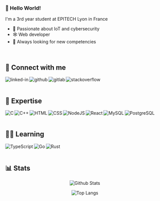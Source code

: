 ### 👋 Hello World!

I'm a 3rd year student at EPITECH Lyon in France
- 🤖 Passionate about IoT and cybersecurity
- 🕸 Web developer
- 🌱 Always looking for new competencies 

<br clear="left">

## 🔗 Connect with me

[<img align="left" alt="linked-in" src="https://img.shields.io/badge/LinkedIn-0077B5?style=for-the-badge&logo=linkedin&logoColor=white" />](https://www.linkedin.com/in/theo-mazars)

[<img align="left" alt="github" src="https://img.shields.io/badge/GitHub-100000?style=for-the-badge&logo=github&logoColor=white" />](https://github.com/theo-mazars)

[<img align="left" alt="gitlab" src="https://img.shields.io/badge/GitLab-330F63?style=for-the-badge&logo=gitlab&logoColor=white" />](https://gitlab.com/theo-mazars)

[<img align="left" alt="stackoverflow" src="https://img.shields.io/badge/Stack_Overflow-FE7A16?style=for-the-badge&logo=stack-overflow&logoColor=white" />](https://stackoverflow.com/users/10962313/th%c3%a9o?tab=profile)

<br>
<br clear="left">

## 💼 Expertise

<img align="left" alt="C" src="https://img.shields.io/badge/C-00599C?style=for-the-badge&logo=c&logoColor=white" />

<img align="left" alt="C++" src="https://img.shields.io/badge/C%2B%2B-00599C?style=for-the-badge&logo=c%2B%2B&logoColor=white" />

<img align="left" alt="HTML" src="https://img.shields.io/badge/HTML5-E34F26?style=for-the-badge&logo=html5&logoColor=white" />

<img align="left" alt="CSS" src="https://img.shields.io/badge/CSS3-1572B6?style=for-the-badge&logo=css3&logoColor=white" />

<img align="left" alt="NodeJS" src="https://img.shields.io/badge/Node.js-43853D?style=for-the-badge&logo=node.js&logoColor=white" />

<img align="left" alt="React" src="https://img.shields.io/badge/React-20232A?style=for-the-badge&logo=react&logoColor=61DAFB" />

<img align="left" alt="MySQL" src="https://img.shields.io/badge/MySQL-00000F?style=for-the-badge&logo=mysql&logoColor=white" />

<img align="left" alt="PostgreSQL" src="https://img.shields.io/badge/PostgreSQL-316192?style=for-the-badge&logo=postgresql&logoColor=white" />

<br>
<br clear="left">

## 👨‍🎓 Learning

<img align="left" alt="TypeScript" src="https://img.shields.io/badge/TypeScript-007ACC?style=for-the-badge&logo=typescript&logoColor=white" />

<img align="left" alt="Go" src="https://img.shields.io/badge/Go-00ADD8?style=for-the-badge&logo=go&logoColor=white" />

<img align="left" alt="Rust" src="https://img.shields.io/badge/Rust-000000?style=for-the-badge&logo=rust&logoColor=white" />

<br>
<br clear="left">

## 📊 Stats

<div align="center">

 ![Github Stats](https://github-readme-stats.vercel.app/api?username=theo-mazars&theme=dark&include_all_commits=true)

 ![Top Langs](https://github-readme-stats.vercel.app/api/top-langs/?username=theo-mazars&theme=dark&hide=TeX&layout=compact)

</div>
